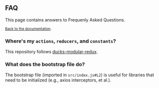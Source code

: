 ## FAQ
This page contains answers to Frequenly Asked Questions.

<sub>[Back to the documentation](readme.md).</sub>

### Where's my `actions`, `reducers`, and `constants`?
This repository follows [ducks-modular-redux](https://github.com/erikras/ducks-modular-redux).

### What does the bootstrap file do?
The bootstrap file (imported in `src/index.js#L2`) is useful for libraries that need to be initialized (e.g., axios interceptors, et al.).
